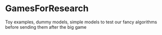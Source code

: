 # GamesForResearch
Toy examples, dummy models, simple models to test our fancy algorithms before sending them after the big game
